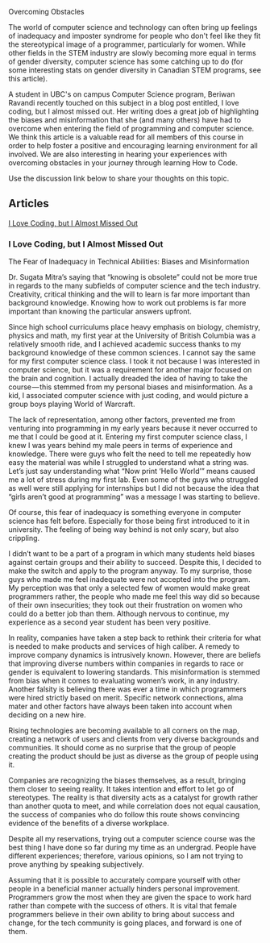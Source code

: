 Overcoming Obstacles

The world of computer science and technology can often bring up feelings of inadequacy and imposter syndrome for people who don't feel like they fit the stereotypical image of a programmer, particularly for women.  While other fields in the STEM industry are slowly becoming more equal in terms of gender diversity, computer science has some catching up to do (for some interesting stats on gender diversity in Canadian STEM programs, see this article).

A student in UBC's on campus Computer Science program, Beriwan Ravandi recently touched on this subject in a blog post entitled, I love coding, but I almost missed out. Her writing does a great job of highlighting the biases and misinformation that she (and many others) have had to overcome when entering the field of programming and computer science. We think this article is a valuable read for all members of this course in order to help foster a positive and encouraging learning environment for all involved. We are also interesting in hearing your experiences with overcoming obstacles in your journey through learning How to Code.

Use the discussion link below to share your thoughts on this topic.


## Articles

[I Love Coding, but I Almost Missed Out](https://web.archive.org/web/20190316211038/https://code.likeagirl.io/i-love-coding-but-i-almost-missed-out-cdf77fb7f78f?gi=6f6b46033af2)

### I Love Coding, but I Almost Missed Out

The Fear of Inadequacy in Technical Abilities: Biases and Misinformation

Dr. Sugata Mitra’s saying that “knowing is obsolete” could not be more true in regards to the many subfields of computer science and the tech industry. Creativity, critical thinking and the will to learn is far more important than background knowledge. Knowing how to work out problems is far more important than knowing the particular answers upfront.

Since high school curriculums place heavy emphasis on biology, chemistry, physics and math, my first year at the University of British Columbia was a relatively smooth ride, and I achieved academic success thanks to my background knowledge of these common sciences. I cannot say the same for my first computer science class. I took it not because I was interested in computer science, but it was a requirement for another major focused on the brain and cognition. I actually dreaded the idea of having to take the course — this stemmed from my personal biases and misinformation. As a kid, I associated computer science with just coding, and would picture a group boys playing World of Warcraft.

The lack of representation, among other factors, prevented me from venturing into programming in my early years because it never occurred to me that I could be good at it. Entering my first computer science class, I knew I was years behind my male peers in terms of experience and knowledge. There were guys who felt the need to tell me repeatedly how easy the material was while I struggled to understand what a string was. Let’s just say understanding what “Now print ‘Hello World’” means caused me a lot of stress during my first lab. Even some of the guys who struggled as well were still applying for internships but I did not because the idea that “girls aren’t good at programming” was a message I was starting to believe.

Of course, this fear of inadequacy is something everyone in computer science has felt before. Especially for those being first introduced to it in university. The feeling of being way behind is not only scary, but also crippling.

I didn’t want to be a part of a program in which many students held biases against certain groups and their ability to succeed. Despite this, I decided to make the switch and apply to the program anyway. To my surprise, those guys who made me feel inadequate were not accepted into the program. My perception was that only a selected few of women would make great programmers rather, the people who made me feel this way did so because of their own insecurities; they took out their frustration on women who could do a better job than them. Although nervous to continue, my experience as a second year student has been very positive.

In reality, companies have taken a step back to rethink their criteria for what is needed to make products and services of high caliber. A remedy to improve company dynamics is intrusively known. However, there are beliefs that improving diverse numbers within companies in regards to race or gender is equivalent to lowering standards. This misinformation is stemmed from bias when it comes to evaluating women’s work, in any industry. Another falsity is believing there was ever a time in which programmers were hired strictly based on merit. Specific network connections, alma mater and other factors have always been taken into account when deciding on a new hire.

Rising technologies are becoming available to all corners on the map, creating a network of users and clients from very diverse backgrounds and communities. It should come as no surprise that the group of people creating the product should be just as diverse as the group of people using it.

Companies are recognizing the biases themselves, as a result, bringing them closer to seeing reality. It takes intention and effort to let go of stereotypes. The reality is that diversity acts as a catalyst for growth rather than another quota to meet, and while correlation does not equal causation, the success of companies who do follow this route shows convincing evidence of the benefits of a diverse workplace.

Despite all my reservations, trying out a computer science course was the best thing I have done so far during my time as an undergrad. People have different experiences; therefore, various opinions, so I am not trying to prove anything by speaking subjectively.

Assuming that it is possible to accurately compare yourself with other people in a beneficial manner actually hinders personal improvement. Programmers grow the most when they are given the space to work hard rather than compete with the success of others. It is vital that female programmers believe in their own ability to bring about success and change, for the tech community is going places, and forward is one of them.
